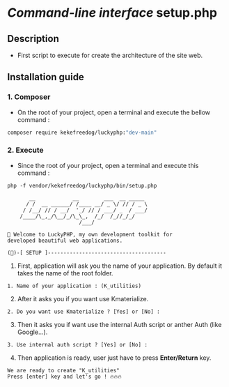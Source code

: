 # ***Command-line interface*** **setup.php**

## Description
- First script to execute for create the architecture of the site web.

## Installation guide
### 1. Composer
- On the root of your project, open a terminal and execute the bellow command :
```sh
composer require kekefreedog/luckyphp:"dev-main" 
```

### 2. Execute
- Since the root of your project, open a terminal and execute this command :
```shell
php -f vendor/kekefreedog/luckyphp/bin/setup.php
```
```shell
       __            __        ___  __ _____       
      / /  __ ______/ /____ __/ _ \/ // / _ \
     / /__/ // / __/  '_/ // / ___/ _  / ___/
    /____/\_,_/\__/_/\_\_,  /_/  /_//_/_/
                       /___/

👋 Welcome to LuckyPHP, my own development toolkit for
developed beautiful web applications.

(🚀)-[ SETUP ]--------------------------------------
```
1. First, application will ask you the name of your application. By default it takes the name of the root folder.
```shell
1. Name of your application : (K_utilities)
```
2. After it asks you if you want use Kmaterialize.
```shell
2. Do you want use Kmaterialize ? [Yes] or [No] :
```
3. Then it asks you if want use the internal Auth script or anther Auth (like Google...).
```shell
3. Use internal auth script ? [Yes] or [No] :
```

4. Then application is ready, user just have to press **Enter/Return** key.
```shell
We are ready to create "K_utilities"
Press [enter] key and let's go ! 🔥🔥🔥
```